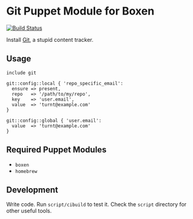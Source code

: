 # Git Puppet Module for Boxen

[![Build Status](https://travis-ci.org/boxen/puppet-git.png)](https://travis-ci.org/boxen/puppet-git)

Install [Git](http://git-scm.com), a stupid content tracker.

## Usage

```puppet
include git

git::config::local { 'repo_specific_email':
  ensure => present,
  repo   => '/path/to/my/repo',
  key    => 'user.email',
  value  => 'turnt@example.com'
}

git::config::global { 'user.email':
  value  => 'turnt@example.com'
}
```

## Required Puppet Modules

* `boxen`
* `homebrew`

## Development

Write code. Run `script/cibuild` to test it. Check the `script`
directory for other useful tools.
